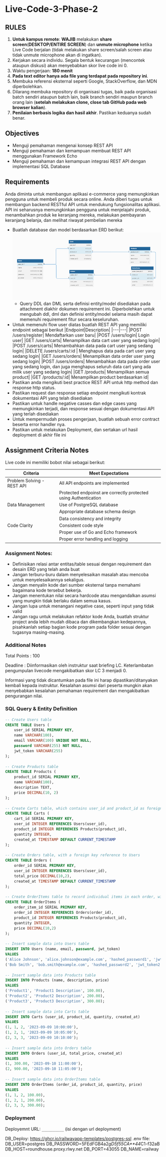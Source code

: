 # Live-Code-3-Phase-2
## RULES
1. **Untuk kampus remote**: **WAJIB** melakukan **share screen**(**DESKTOP/ENTIRE SCREEN**) dan **unmute microphone** ketika Live Code
berjalan (tidak melakukan share screen/salah screen atau tidak unmute microphone akan di ingatkan).
2. Kerjakan secara individu. Segala bentuk kecurangan (mencontek ataupun diskusi) akan menyebabkan skor live code ini 0.
3. Waktu pengerjaan: **180 menit**
4. **Pada text editor hanya ada file yang terdapat pada repository ini**.
5. Membuka referensi eksternal seperti Google, StackOverflow, dan MDN diperbolehkan.
6. Dilarang membuka repository di organisasi tugas, baik pada organisasi batch sendiri ataupun batch lain, baik branch sendiri maupun branch orang
lain (**setelah melakukan clone, close tab GitHub pada web browser kalian**).
7. **Penilaian berbasis logika dan hasil akhir**. Pastikan keduanya sudah benar.

## Objectives
- Menguji pemahaman mengenai konsep REST API
- Menguji pemahaman dan kemampuan membuat REST API menggunakan Framework Echo
- Menguji pemahaman dan kemampuan integrasi REST API dengan implementasi SQL Database

## Requirements
Anda diminta untuk membangun aplikasi e-commerce yang memungkinkan pengguna untuk membeli produk secara online. Anda diberi tugas untuk membangun backend RESTful API untuk mendukung fungsionalitas aplikasi. API ini seharusnya memungkinkan pengguna untuk menjelajahi produk, menambahkan produk ke keranjang mereka, melakukan pembayaran keranjang belanja, dan melihat riwayat pembelian mereka

- Buatlah database dan model berdasarkan ERD berikut:
   ![Alt text](erd.png)
   - Query DDL dan DML serta definisi entity/model disediakan pada attachment diakhir dokumen requirement ini. Diperbolehkan untuk mengubah ddl, dml dan definisi entity/model selama masih dapat memenuhi requirement fitur secara keseluruhan.
- Untuk memenuhi flow user diatas buatlah REST API yang memiliki endpoint sebagai berikut
  |Endpoint|Description|
  |---|---|
  |POST /users/register| Mendaftarkan user baru|
  |POST /users/login| Login user|
  |GET /users/carts| Menampilkan data cart user yang sedang login|
  |POST /users/carts| Menambahkan data pada cart user yang sedang login|
  |DELETE /users/carts/:id | Menghapus data pada cart user yang sedang login|
  |GET /users/orders| Menampilkan data order user yang sedang login|
  |POST /users/orders| Menambahkan data pada order user yang sedang login, dan juga menghapus seluruh data cart yang ada milik user yang sedang login|
  |GET /products| Menampilkan semua product|
  |GET /products/:id| Menampilkan product berdasarkan id|
- Pastikan anda mengikuti best practice REST API untuk http method dan response http status.
- Pastikan request dan response setiap endpoint mengikuti kontrak dokumentasi API yang telah disediakan
- Pastikan untuk handle negative casses dan edge cases yang memungkinkan terjadi, dan response sesuai dengan dokumentasi API yang terlah disediakan
- Untuk mempermudah proses pengerjaan, buatlah sebuah error contract beserta error handler nya.
- Pastikan untuk melakukan Deployment, dan sertakan url hasil deployment di akhir file ini

## Assignment Criteria Notes
Live code ini memiliki bobot nilai sebagai berikut:

|Criteria|Meet Expectations|
|---|---|
|Problem Solving - REST API|All API endpoints are implemented |
|   |Protected endpoinst are correctly protected using Authentication|
|Data Management|Use of PostgreSQL database|
||Appropriate database schema design|
||Data consistency and integrity|
|Code Clarity|Consistent code style|
||Proper use of Go and Echo framework|
||Proper error handling and logging|

### Assignment Notes:
- Definisikan relasi antar entitas/table sesuai dengan requirement dan desain ERD yang telah anda buat
- Jangan terburu-buru dalam menyelesaikan masalah atau mencoba untuk menyelesaikannya sekaligus.
- Jangan menyalin kode dari sumber eksternal tanpa memahami bagaimana kode tersebut bekerja.
- Jangan menentukan nilai secara hardcode atau mengandalkan asumsi yang mungkin tidak berlaku dalam semua kasus.
- Jangan lupa untuk menangani negative case, seperti input yang tidak valid
- Jangan ragu untuk melakukan refaktor kode Anda, buatlah struktur project anda lebih mudah dibaca dan dikembangkan kedepannya, pisahkanlah setiap bagian kode program pada folder sesuai dengan tugasnya masing-masing.

### Additional Notes
Total Points : 100

Deadline : Diinformasikan oleh instruktur saat briefing LC. Keterlambatan pengumpulan livecode mengakibatkan skor LC 3 menjadi 0.

Informasi yang tidak dicantumkan pada file ini harap dipastikan/ditanyakan kembali kepada instruktur. Kesalahan asumsi dari peserta mungkin akan menyebabkan kesalahan pemahaman requirement dan mengakibatkan pengurangan nilai.

### SQL Query & Entity Definition
```sql
-- Create Users table
CREATE TABLE Users (
    user_id SERIAL PRIMARY KEY,
    name VARCHAR(100),
    email VARCHAR(100) UNIQUE NOT NULL,
    password VARCHAR(255) NOT NULL,
    jwt_token VARCHAR(255)
);

-- Create Products table
CREATE TABLE Products (
    product_id SERIAL PRIMARY KEY,
    name VARCHAR(100),
    description TEXT,
    price DECIMAL(10, 2)
);

-- Create Carts table, which contains user_id and product_id as foreign keys
CREATE TABLE Carts (
    cart_id SERIAL PRIMARY KEY,
    user_id INTEGER REFERENCES Users(user_id),
    product_id INTEGER REFERENCES Products(product_id),
    quantity INTEGER,
    created_at TIMESTAMP DEFAULT CURRENT_TIMESTAMP
);

-- Create Orders table, with a foreign key reference to Users
CREATE TABLE Orders (
    order_id SERIAL PRIMARY KEY,
    user_id INTEGER REFERENCES Users(user_id),
    total_price DECIMAL(10,2),
    created_at TIMESTAMP DEFAULT CURRENT_TIMESTAMP
);

-- Create OrderItems table to record individual items in each order, with foreign key references to Orders and Products
CREATE TABLE OrderItems (
    order_item_id SERIAL PRIMARY KEY,
    order_id INTEGER REFERENCES Orders(order_id),
    product_id INTEGER REFERENCES Products(product_id),
    quantity INTEGER,
    price DECIMAL(10,2)
);

-- Insert sample data into Users table
INSERT INTO Users (name, email, password, jwt_token) 
VALUES 
('Alice Johnson', 'alice.johnson@example.com', 'hashed_password1', 'jwt_token1'),
('Bob Smith', 'bob.smith@example.com', 'hashed_password2', 'jwt_token2');

-- Insert sample data into Products table
INSERT INTO Products (name, description, price) 
VALUES 
('Product1', 'Product1 Description', 100.00),
('Product2', 'Product2 Description', 200.00),
('Product3', 'Product3 Description', 300.00);

-- Insert sample data into Carts table
INSERT INTO Carts (user_id, product_id, quantity, created_at) 
VALUES 
(1, 1, 2, '2023-09-09 10:00:00'),
(1, 2, 1, '2023-09-09 10:05:00'),
(2, 3, 3, '2023-09-09 10:10:00');

-- Insert sample data into Orders table
INSERT INTO Orders (user_id, total_price, created_at) 
VALUES 
(1, 300.00, '2023-09-10 11:00:00'),
(2, 900.00, '2023-09-10 11:05:00');

-- Insert sample data into OrderItems table
INSERT INTO OrderItems (order_id, product_id, quantity, price) 
VALUES 
(1, 1, 2, 100.00),
(1, 2, 1, 200.00),
(2, 3, 3, 300.00);
```

### Deployment
Deployemnt URL: `__________` (isi dengan url deployment)

DB_Deploy: https://ghcr.io/railwayapp-templates/postgres-ssl
.env file:
DB_USER=postgres
DB_PASSWORD=5FEdFGB4a2*gD5f55CA**44*C1-f32aB
DB_HOST=roundhouse.proxy.rlwy.net
DB_PORT=43055
DB_NAME=railway

